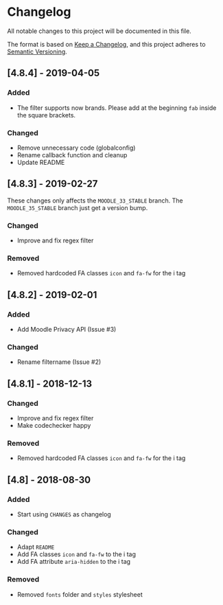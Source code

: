 # Changelog
All notable changes to this project will be documented in this file.

The format is based on [Keep a Changelog](https://keepachangelog.com/en/1.0.0/),
and this project adheres to [Semantic Versioning](https://semver.org/spec/v2.0.0.html).

## [4.8.4] - 2019-04-05
### Added
- The filter supports now brands. Please add at the beginning `fab` inside the square brackets.

### Changed
- Remove unnecessary code (globalconfig)
- Rename callback function and cleanup
- Update README

## [4.8.3] - 2019-02-27
These changes only affects the `MOODLE_33_STABLE` branch. The `MOODLE_35_STABLE` branch just get a version bump.

### Changed
- Improve and fix regex filter

### Removed
- Removed hardcoded FA classes `icon` and `fa-fw` for the i tag

## [4.8.2] - 2019-02-01
### Added 
- Add Moodle Privacy API (Issue #3)

### Changed
- Rename filtername (Issue #2) 

## [4.8.1] - 2018-12-13
### Changed
- Improve and fix regex filter
- Make codechecker happy

### Removed
- Removed hardcoded FA classes `icon` and `fa-fw` for the i tag

## [4.8] - 2018-08-30
### Added
- Start using `CHANGES` as changelog

### Changed
- Adapt `README`
- Add FA classes `icon` and `fa-fw` to the i tag
- Add FA attribute `aria-hidden` to the i tag

### Removed
- Removed `fonts` folder and `styles` stylesheet
